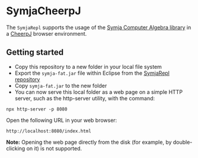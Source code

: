 ﻿# SymjaCheerpJ

The `SymjaRepl` supports the usage of the [Symja Computer Algebra library](https://github.com/axkr/symja_android_library) in a [CheerpJ](https://cheerpj.com) browser environment.

## Getting started

- Copy this repository to a new folder in your local file system
- Export the `symja-fat.jar` file within Eclipse from the [SymjaRepl repository](https://github.com/axkr/SymjaRepl)
- Copy `symja-fat.jar` to the new folder
- You can now serve this local folder as a web page on a simple HTTP server, such as the http-server utility, with the command:

```
npx http-server -p 8080
```

Open the following URL in your web browser:

```
http://localhost:8080/index.html
```

**Note:** Opening the web page directly from the disk (for example, by double-clicking on it) is not supported.


